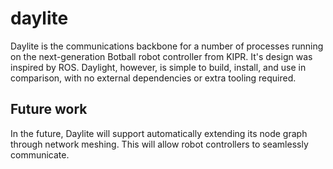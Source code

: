 # daylite

Daylite is the communications backbone for a number of processes running on the
next-generation Botball robot controller from KIPR. It's design was inspired by
ROS. Daylight, however, is simple to build, install, and use in comparison, with
no external dependencies or extra tooling required.

## Future work

In the future, Daylite will support automatically extending its node graph through network meshing.
This will allow robot controllers to seamlessly communicate.
